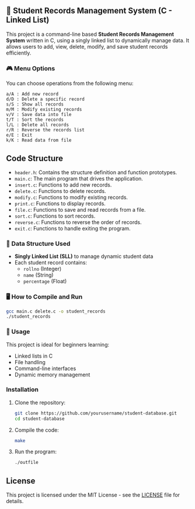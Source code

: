 ## 📘 Student Records Management System (C - Linked List)

This project is a command-line based **Student Records Management System** written in C, using a singly linked list to dynamically manage data. It allows users to add, view, delete, modify, and save student records efficiently.

### 🎮 Menu Options

You can choose operations from the following menu:

```
a/A : Add new record
d/D : Delete a specific record
s/S : Show all records
m/M : Modify existing records
v/V : Save data into file
t/T : Sort the records
l/L : Delete all records
r/R : Reverse the records list
e/E : Exit
k/K : Read data from file
```

## Code Structure
- `header.h`: Contains the structure definition and function prototypes.
- `main.c`: The main program that drives the application.
- `insert.c`: Functions to add new records.
- `delete.c`: Functions to delete records.
- `modify.c`: Functions to modify existing records.
- `print.c`: Functions to display records.
- `file.c`: Functions to save and read records from a file.
- `sort.c`: Functions to sort records.
- `reverse.c`: Functions to reverse the order of records.
- `exit.c`: Functions to handle exiting the program.

### 🧠 Data Structure Used

- **Singly Linked List (SLL)** to manage dynamic student data
- Each student record contains:
  - `rollno` (Integer)
  - `name` (String)
  - `percentage` (Float)

### 🖥️ How to Compile and Run

```bash
gcc main.c delete.c -o student_records
./student_records
```

### 🎯 Usage

This project is ideal for beginners learning:

- Linked lists in C
- File handling
- Command-line interfaces
- Dynamic memory management

### Installation
1. Clone the repository:
   ```bash
   git clone https://github.com/yourusername/student-database.git
   cd student-database
   ```

2. Compile the code:
   ```bash
   make
   ```

3. Run the program:
   ```bash
   ./outfile
   ```

## License
This project is licensed under the MIT License - see the [LICENSE](LICENSE) file for details.

